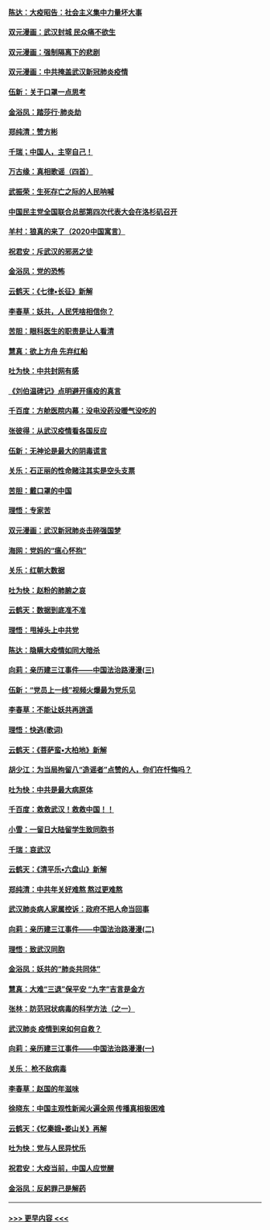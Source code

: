 #### [陈达：大疫昭告：社会主义集中力量坏大事](../pages/nsc993/n11859419.md?t=02111402) 
#### [双元漫画：武汉封城 民众痛不欲生](../pages/nsc993/n11859287.md?t=02111402) 
#### [双元漫画：强制隔离下的悲剧](../pages/nsc993/n11859244.md?t=02111402) 
#### [双元漫画：中共掩盖武汉新冠肺炎疫情](../pages/nsc993/n11858249.md?t=02111402) 
#### [伍新：关于口罩一点思考](../pages/nsc993/n11859195.md?t=02111402) 
#### [金浴凤：踏莎行‧肺炎劫](../pages/nsc993/n11858227.md?t=02111402) 
#### [郑纯清：赞方彬](../pages/nsc993/n11856803.md?t=02111402) 
#### [千瑞；中国人，主宰自己！](../pages/nsc993/n11856793.md?t=02111402) 
#### [万古缘：真相歌谣（四首）](../pages/nsc993/n11856263.md?t=02111402) 
#### [武振荣：生死存亡之际的人民呐喊](../pages/nsc993/n11856256.md?t=02111402) 
#### [中国民主党全国联合总部第四次代表大会在洛杉矶召开](../pages/nsc993/n11856344.md?t=02111402) 
#### [羊村：狼真的来了（2020中国寓言）](../pages/nsc993/n11856229.md?t=02111402) 
#### [祝君安：斥武汉的邪恶之徒](../pages/nsc993/n11855861.md?t=02111402) 
#### [金浴凤：党的恐怖](../pages/nsc993/n11855849.md?t=02111402) 
#### [云鹤天：《七律▪长征》新解](../pages/nsc993/n11855479.md?t=02111402) 
#### [李春草：妖共，人民凭啥相信你？](../pages/nsc993/n11855196.md?t=02111402) 
#### [苦胆：眼科医生的职责是让人看清](../pages/nsc993/n11853840.md?t=02111402) 
#### [慧真：欲上方舟 先弃红船](../pages/nsc993/n11853483.md?t=02111402) 
#### [吐为快：中共封网有感](../pages/nsc993/n11852575.md?t=02111402) 
#### [《刘伯温碑记》点明避开瘟疫的真言](../pages/nsc993/n11852128.md?t=02111402) 
#### [千百度：方舱医院内幕：没电没药没暖气没吃的](../pages/nsc993/n11850211.md?t=02111402) 
#### [张彼得：从武汉疫情看各国反应](../pages/nsc993/n11850102.md?t=02111402) 
#### [伍新：无神论是最大的阴毒谎言](../pages/nsc993/n11846129.md?t=02111402) 
#### [关乐：石正丽的性命赌注其实是空头支票](../pages/nsc993/n11846109.md?t=02111402) 
#### [苦胆：戴口罩的中国](../pages/nsc993/n11845576.md?t=02111402) 
#### [理悟：专家苦](../pages/nsc993/n11845564.md?t=02111402) 
#### [双元漫画：武汉新冠肺炎击碎强国梦](../pages/nsc993/n11843320.md?t=02111402) 
#### [海网：党妈的“瘟心怀抱”](../pages/nsc993/n11840740.md?t=02111402) 
#### [关乐：红朝大数据](../pages/nsc993/n11840675.md?t=02111402) 
#### [吐为快：赵粉的肺腑之哀](../pages/nsc993/n11840618.md?t=02111402) 
#### [云鹤天：数据到底准不准](../pages/nsc993/n11840325.md?t=02111402) 
#### [理悟：甩掉头上中共党](../pages/nsc993/n11838826.md?t=02111402) 
#### [陈达：隐瞒大疫情如同大暗杀](../pages/nsc993/n11838771.md?t=02111402) 
#### [向莉：亲历建三江事件——中国法治路漫漫(三)](../pages/nsc993/n11831825.md?t=02111402) 
#### [伍新：“党员上一线”视频火爆最为党乐见](../pages/nsc993/n11838200.md?t=02111402) 
#### [李春草：不能让妖共再逍遥](../pages/nsc993/n11838102.md?t=02111402) 
#### [理悟：快逃(歌词)](../pages/nsc993/n11838083.md?t=02111402) 
#### [云鹤天：《菩萨蛮▪大柏地》新解](../pages/nsc993/n11838059.md?t=02111402) 
#### [胡少江：为当局拘留八“造谣者”点赞的人，你们在忏悔吗？](../pages/nsc993/n11836801.md?t=02111402) 
#### [吐为快：中共是最大病原体](../pages/nsc993/n11836748.md?t=02111402) 
#### [千百度：救救武汉！救救中国！！](../pages/nsc993/n11836145.md?t=02111402) 
#### [小雪：一留日大陆留学生致同胞书](../pages/nsc993/n11834624.md?t=02111402) 
#### [千瑞：哀武汉](../pages/nsc993/n11833647.md?t=02111402) 
#### [云鹤天：《清平乐▪六盘山》新解](../pages/nsc993/n11833611.md?t=02111402) 
#### [郑纯清：中共年关好难熬 熬过更难熬](../pages/nsc993/n11833489.md?t=02111402) 
#### [武汉肺炎病人家属控诉：政府不把人命当回事](../pages/nsc993/n11833205.md?t=02111402) 
#### [向莉：亲历建三江事件——中国法治路漫漫(二)](../pages/nsc993/n11829102.md?t=02111402) 
#### [理悟：致武汉同胞](../pages/nsc993/n11831522.md?t=02111402) 
#### [金浴凤：妖共的“肺炎共同体”](../pages/nsc993/n11829448.md?t=02111402) 
#### [慧真：大难“三退”保平安 “九字”吉言是金方](../pages/nsc993/n11829501.md?t=02111402) 
#### [张林：防范冠状病毒的科学方法（之一）](../pages/nsc993/n11828618.md?t=02111402) 
#### [武汉肺炎 疫情到来如何自救？](../pages/nsc993/n11827632.md?t=02111402) 
#### [向莉：亲历建三江事件——中国法治路漫漫(一)](../pages/nsc993/n11827190.md?t=02111402) 
#### [关乐： 枪不敌病毒](../pages/nsc993/n11826746.md?t=02111402) 
#### [李春草：赵国的年滋味](../pages/nsc993/n11826321.md?t=02111402) 
#### [徐晓东：中国主观性新闻火遍全网 传播真相极困难](../pages/nsc993/n11826508.md?t=02111402) 
#### [云鹤天：《忆秦娥▪娄山关》再解](../pages/nsc993/n11824682.md?t=02111402) 
#### [吐为快：党与人民异忧乐](../pages/nsc993/n11824660.md?t=02111402) 
#### [祝君安：大疫当前，中国人应觉醒](../pages/nsc993/n11821946.md?t=02111402) 
#### [金浴凤：反躬罪己是解药](../pages/nsc993/n11820280.md?t=02111402) 

----
#### [ >>> 更早内容 <<< ](../indexes/nsc993-earlier.md)
